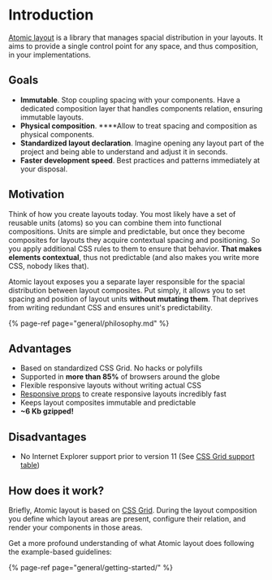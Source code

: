 # Introduction

[Atomic layout](https://github.com/kettanaito/atomic-layout) is a library that manages spacial distribution in your layouts. It aims to provide a single control point for any space, and thus composition, in your implementations.

## Goals

* **Immutable**. Stop coupling spacing with your components. Have a dedicated composition layer that handles components relation, ensuring immutable layouts.
* **Physical composition**. ****Allow to treat spacing and composition as physical components.
* **Standardized layout declaration**. Imagine opening any layout part of the project and being able to understand and adjust it in seconds.
* **Faster development speed**. Best practices and patterns immediately at your disposal.

## Motivation

Think of how you create layouts today. You most likely have a set of reusable units \(atoms\) so you can combine them into functional compositions. Units are simple and predictable, but once they become composites for layouts they acquire contextual spacing and positioning. So you apply additional CSS rules to them to ensure that behavior. **That makes elements contextual**, thus not predictable \(and also makes you write more CSS, nobody likes that\).

Atomic layout exposes you a separate layer responsible for the spacial distribution between layout composites. Put simply, it allows you to set spacing and position of layout units **without mutating them**. That deprives from writing redundant CSS and ensures unit's predictability.

{% page-ref page="general/philosophy.md" %}

## Advantages

* Based on standardized CSS Grid. No hacks or polyfills
* Supported in **more than 85%** of browsers around the globe
* Flexible responsive layouts without writing actual CSS
* [Responsive props](fundamentals/responsive-props.md) to create responsive layouts incredibly fast
* Keeps layout composites immutable and predictable
* **~6 Kb gzipped!**

## Disadvantages

* No Internet Explorer support prior to version 11 \(See [CSS Grid support table](https://caniuse.com/#feat=css-grid)\)

## How does it work?

Briefly, Atomic layout is based on [CSS Grid](https://developer.mozilla.org/en-US/docs/Web/CSS/CSS_Grid_Layout). During the layout composition you define which layout areas are present, configure their relation, and render your components in those areas.

Get a more profound understanding of what Atomic layout does following the example-based guidelines:

{% page-ref page="general/getting-started/" %}

